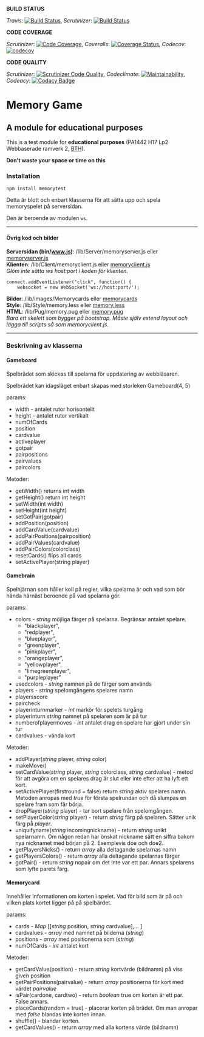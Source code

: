 **BUILD STATUS**

*Travis*: [![Build Status](https://travis-ci.org/bredsjomagnus/memorytest.svg?branch=master)](https://travis-ci.org/bredsjomagnus/memorytest), *Scrutinizer*: [![Build Status](https://scrutinizer-ci.com/g/bredsjomagnus/memorytest/badges/build.png?b=master)](https://scrutinizer-ci.com/g/bredsjomagnus/memorytest/build-status/master)


**CODE COVERAGE**

*Scrutinizer*: [![Code Coverage](https://scrutinizer-ci.com/g/bredsjomagnus/memorytest/badges/coverage.png?b=master)](https://scrutinizer-ci.com/g/bredsjomagnus/memorytest/?branch=master), *Coveralls*: [![Coverage Status](https://coveralls.io/repos/github/bredsjomagnus/memorytest/badge.svg?branch=master)](https://coveralls.io/github/bredsjomagnus/memorytest?branch=master), *Codecov*: [![codecov](https://codecov.io/gh/bredsjomagnus/memorytest/branch/master/graph/badge.svg)](https://codecov.io/gh/bredsjomagnus/memorytest)

<!-- *Codeclimate*: [![Test Coverage](https://api.codeclimate.com/v1/badges/fe43330227738fcde371/test_coverage)](https://codeclimate.com/github/bredsjomagnus/memorytest/test_coverage) -->

**CODE QUALITY**

*Scrutinizer*: [![Scrutinizer Code Quality](https://scrutinizer-ci.com/g/bredsjomagnus/memorytest/badges/quality-score.png?b=master)](https://scrutinizer-ci.com/g/bredsjomagnus/memorytest/?branch=master), *Codeclimate*: [![Maintainability](https://api.codeclimate.com/v1/badges/fe43330227738fcde371/maintainability)](https://codeclimate.com/github/bredsjomagnus/memorytest/maintainability), *Codeacy*: [![Codacy Badge](https://api.codacy.com/project/badge/Grade/59e45be9ec944a0b8b08992f61086b85)](https://www.codacy.com/app/bredsjomagnus/memorytest?utm_source=github.com&amp;utm_medium=referral&amp;utm_content=bredsjomagnus/memorytest&amp;utm_campaign=Badge_Grade)
# Memory Game

## A module for educational purposes

This is a test module for **educational purposes** (PA1442 H17 Lp2 Webbaserade ramverk 2, [BTH](https://www.bth.se/)).

**Don't waste your space or time on this**

### Installation
`npm install memorytest`

Detta är blott och enbart klasserna för att sätta upp och spela memoryspelet på serversidan.

Den är beroende av modulen `ws`.

---

#### Övrig kod och bilder

**Serversidan (bin/www.js)**: /lib/Server/memoryserver.js eller [memoryserver.js](https://github.com/bredsjomagnus/memorytest/blob/master/lib/Server/memoryserver.js) <br>
**Klienten**: /lib/Client/memoryclient.js eller [memoryclient.js](https://github.com/bredsjomagnus/memorytest/blob/master/lib/Client/memoryclient.js) <br>
*Glöm inte sätta ws host:port i koden för klienten.*
```
connect.addEventListener("click", function() {
    websocket = new WebSocket('ws://host:port/');
```

**Bilder**: /lib/Images/Memorycards eller [memorycards](https://github.com/bredsjomagnus/memorytest/tree/master/lib/Images/Memorycards) <br>
**Style**: /lib/Style/memory.less eller [memory.less](https://github.com/bredsjomagnus/memorytest/blob/master/lib/Style/memory.less) <br>
**HTML**: /lib/Pug/memory.pug eller [memory.pug](https://github.com/bredsjomagnus/memorytest/blob/master/lib/Pug/memory.pug) <br>
*Bara ett skelett som bygger på bootstrap. Måste själv extend layout och lägga till scripts så som memoryclient.js.*


---
### Beskrivning av klasserna
#### Gameboard
Spelbrädet som skickas till spelarna för uppdatering av webbläsaren.


Spelbrädet kan idagsläget enbart skapas med storleken Gameboard(4, 5)

params:
- width - antalet rutor horisontellt
- height - antalet rutor vertikalt
- numOfCards
- position
- cardvalue
- activeplayer
- gotpair
- pairpositions
- pairvalues
- paircolors

Metoder:
- getWidth() returns int width
- getHeight() return int height
- setWidth(int width)
- setHeight(int height)
- setGotPair(gotpair)
- addPosition(position)
- addCardValue(cardvalue)
- addPairPositions(pairposition)
- addPairValues(cardvalue)
- addPairColors(colorclass)
- resetCards() flips all cards
- setActivePlayer(string player)

#### Gamebrain
Spelhjärnan som håller koll på regler, vilka spelarna är och vad som bör hända härnäst beroende på vad spelarna gör.

params:
- colors - *string* möjliga färger på spelarna. Begränsar antalet spelare.
    - "blackplayer",
    - "redplayer",
    - "blueplayer",
    - "greenplayer",
    - "pinkplayer",
    - "orangeplayer",
    - "yellowplayer",
    - "limegreenplayer",
    - "purpleplayer"
- usedcolors - *string* namnen på de färger som används
- players - *string* spelomgångens spelares namn
- playersscore
- paircheck
- playerinturnmarker - *int* markör för spelets turgång
- playerinturn *string* namnet på spelaren som är på tur
- numberofplayermoves - *int* antalet drag en spelare har gjort under sin tur
- cardvalues - vända kort

Metoder:

- addPlayer(*string* player, *string* color)
- makeMove()
- setCardValue(*string* player, *string* colorclass, *string* cardvalue) - metod för att avgöra om en spelares drag är slut eller inte efter att ha lyft ett kort.
- setActivePlayer(firstround = false) return *string* aktiv spelares namn. Metoden anropas med *true* för första spelrundan och då slumpas en spelare fram som får börja.
- dropPlayer(*string* player) - tar bort spelare från spelomgången.
- setPlayerColor(*string* player) - return *string* färg på spelaren. Sätter unik färg på *player*.
- uniquifyname(*string* incomingnickname) - return *string* unikt spelarnamn. Om någon redan har önskat nickname sätt en siffra bakom nya nicknamet med början på 2. Exemplevis doe och doe2.
- getPlayersNicks() - return *array* alla deltagande spelarnas namn
- getPlayersColors() - return *array* alla deltagande spelarnas färger
- gotPair() - return *string* nopair om det inte var ett par. Annars spelarens som lyfte parets färg.

#### Memorycard
Innehåller informationen om korten i spelet. Vad för bild som är på och vilken plats kortet ligger på på spelbärdet.

params:
- cards - *Map* [[*string* position, *string* cardvalue],... ]
- cardvalues - *array* med namnet på bilderna (*string*)
- positions - *array* med positionerna som (*string*)
- numOfCards - *int* antalet kort

Metoder:
- getCardValue(position) - return *string* kortvärde (bildnamn) på viss given position
- getPairPositions(pairvalue) - return *array* positionerna för kort med värdet *pairvalue*
- isPair(cardone, cardtwo) - return *boolean* true om korten är ett par. False annars.
- placeCards(random = true) - placerar korten på brädet. Om man anropar med *false* blandas inte korten innan.
- shuffle() - blandar korten.
- getCardValues() - return *array* med alla kortens värde (bildnamn)
